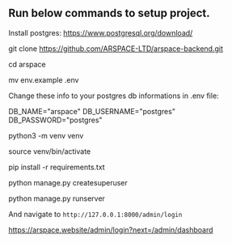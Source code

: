 ## Run below commands to setup project.

Install postgres: https://www.postgresql.org/download/

git clone https://github.com/ARSPACE-LTD/arspace-backend.git

cd arspace

mv env.example .env

Change these info to your postgres db informations in .env file:

DB_NAME="arspace"
DB_USERNAME="postgres"
DB_PASSWORD="postgres"

python3 -m venv venv

source venv/bin/activate

pip install -r requirements.txt

python manage.py createsuperuser

python manage.py runserver

And navigate to `http://127.0.0.1:8000/admin/login`

https://arspace.website/admin/login?next=/admin/dashboard
